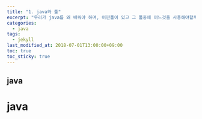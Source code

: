 ```yaml
---
title: "1. java와 툴"
excerpt: "우리가 java를 왜 배워야 하며, 어떤툴이 있고 그 툴중에 어느것을 사용해야할까?"
categories:
  - java
tags:
  - jekyll
last_modified_at: 2018-07-01T13:00:00+09:00
toc: true
toc_sticky: true
---
```


## java

# java
